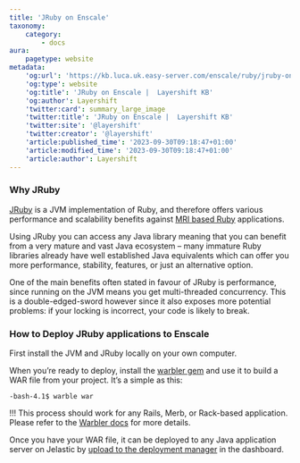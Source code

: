 ```yaml
---
title: 'JRuby on Enscale'
taxonomy:
    category:
        - docs
aura:
    pagetype: website
metadata:
    'og:url': 'https://kb.luca.uk.easy-server.com/enscale/ruby/jruby-on-enscale'
    'og:type': website
    'og:title': 'JRuby on Enscale |  Layershift KB'
    'og:author': Layershift
    'twitter:card': summary_large_image
    'twitter:title': 'JRuby on Enscale |  Layershift KB'
    'twitter:site': '@layershift'
    'twitter:creator': '@layershift'
    'article:published_time': '2023-09-30T09:18:47+01:00'
    'article:modified_time': '2023-09-30T09:18:47+01:00'
    'article:author': Layershift
---
```


### Why JRuby

[JRuby](http://jruby.org/) is a JVM implementation of Ruby, and therefore offers various performance and scalability benefits against [MRI based Ruby]() applications.

Using JRuby you can access any Java library meaning that you can benefit from a very mature and vast Java ecosystem – many immature Ruby libraries already have well established Java equivalents which can offer you more performance, stability, features, or just an alternative option.

One of the main benefits often stated in favour of JRuby is performance, since running on the JVM means you get multi-threaded concurrency. This is a double-edged-sword however since it also exposes more potential problems: if your locking is incorrect, your code is likely to break.

### How to Deploy JRuby applications to Enscale

First install the JVM and JRuby locally on your own computer.

When you’re ready to deploy, install the [warbler gem](https://rubygems.org/gems/warbler) and use it to build a WAR file from your project. It’s a simple as this:

	-bash-4.1$ warble war

!!! This process should work for any Rails, Merb, or Rack-based application. Please refer to the [Warbler docs](http://rubydoc.info/gems/warbler/1.4.3/frames) for more details.

Once you have your WAR file, it can be deployed to any Java application server on Jelastic by [upload to the deployment manager](https://kb.layershift.com/deploy-a-simple-application-from-a-zip-war-or-ear-archive-2) in the dashboard.
